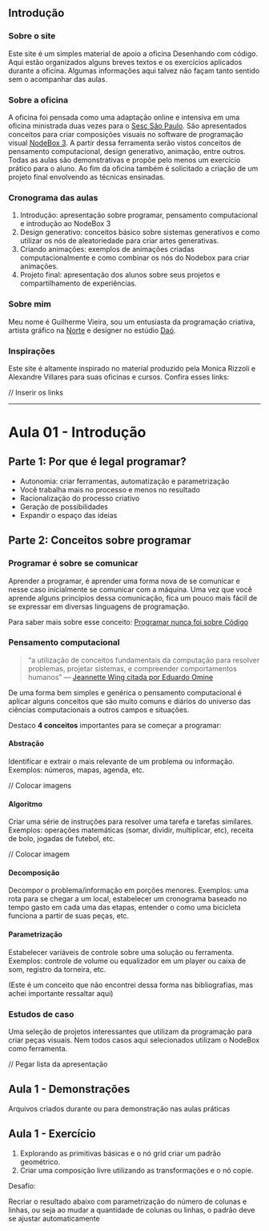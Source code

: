 ## Introdução

### Sobre o site

Este site é um simples material de apoio a oficina Desenhando com código. Aqui estão organizados alguns breves textos e os exercícios aplicados durante a oficina. Algumas informações aqui talvez não façam tanto sentido sem o acompanhar das aulas.


### Sobre a oficina

A oficina foi pensada como uma adaptação online e intensiva em uma oficina ministrada duas vezes para o [Sesc São Paulo](http://sescsp.org.br/). São apresentados conceitos para criar composições visuais no software de programação visual [NodeBox 3](https://www.nodebox.net/). A partir dessa ferramenta serão vistos conceitos de pensamento computacional, design generativo, animação, entre outros. Todas as aulas são demonstrativas e propõe pelo menos um exercício prático para o aluno. Ao fim da oficina também é solicitado a criação de um projeto final envolvendo as técnicas ensinadas.

### Cronograma das aulas

1. Introdução: apresentação sobre programar, pensamento computacional e introdução ao NodeBox 3
2. Design generativo: conceitos básico sobre sistemas generativos e como utilizar os nós de aleatoriedade para criar artes generativas.
3. Criando animações: exemplos de animações criadas computacionalmente e como combinar os nós do Nodebox para criar animações.
4. Projeto final: apresentação dos alunos sobre seus projetos e compartilhamento de experiências.

### Sobre mim

Meu nome é Guilherme Vieira, sou um entusiasta da programação criativa, artista gráfico na [Norte](https://www.norte.in) e designer no estúdio [Daó](https://www.estudiodao.com). 

### Inspirações

Este site é altamente inspirado no material produzido pela Monica Rizzoli e Alexandre Villares para suas oficinas e cursos. Confira esses links: 

// Inserir os links

---

# Aula 01 - Introdução

## Parte 1: Por que é legal programar?

- Autonomia: criar ferramentas, automatização e parametrização
- Você trabalha mais no processo e menos no resultado
- Racionalização do processo criativo
- Geração de possibilidades
- Expandir o espaço das ideias

## Parte 2: Conceitos sobre programar 

### Programar é sobre se comunicar

Aprender a programar, é aprender uma forma nova de se comunicar e nesse caso inicialmente se comunicar com a máquina. Uma vez que você aprende alguns princípios dessa comunicação, fica um pouco mais fácil de se expressar em diversas linguagens de programação.

Para saber mais sobre esse conceito: [Programar nunca foi sobre Código](https://www.youtube.com/watch?v=eLnLevR5mjg)

### Pensamento computacional

> “a utilização de  conceitos  fundamentais  da  computação
para resolver  problemas,  projetar  sistemas, e  compreender
comportamentos humanos”  — [Jeannette  Wing citada por Eduardo Omine](http://www.teses.usp.br/teses/disponiveis/16/16134/tde-12092014-122450/pt-br.php)

De uma forma bem simples e genérica o pensamento computacional é aplicar alguns conceitos que são muito comuns e diários do universo das ciências computacionais a outros campos e situações.

Destaco **4 conceitos** importantes para se começar a programar:

#### Abstração

Identificar e extrair o mais relevante de um problema ou informação. Exemplos: números, mapas, agenda, etc.

// Colocar imagens

#### Algoritmo

Criar uma série de instruções para resolver uma tarefa e tarefas similares. Exemplos: operações matemáticas (somar, dividir, multiplicar, etc), receita de bolo, jogadas de futebol, etc.

// Colocar imagem

#### Decomposição

Decompor o problema/informação em porções menores. Exemplos: uma rota para se chegar a um local, estabelecer um cronograma baseado no tempo gasto em cada uma das etapas, entender o como uma bicicleta funciona a partir de suas peças, etc.

#### Parametrização

Estabelecer variáveis de controle sobre uma solução ou ferramenta. Exemplos: controle de volume ou equalizador em um player ou caixa de som, registro da torneira, etc.

(Este é um conceito que não encontrei dessa forma nas bibliografias, mas achei importante ressaltar aqui)

### Estudos de caso

Uma seleção de projetos interessantes que utilizam da programação para criar peças visuais. Nem todos casos aqui selecionados utilizam o NodeBox como ferramenta.

// Pegar lista da apresentação


## Aula 1 - Demonstrações

Arquivos criados durante ou para demonstração nas aulas práticas

## Aula 1 - Exercício

1. Explorando as primitivas básicas e o nó grid criar um padrão geométrico.
2. Criar uma composição livre utilizando as transformações e o nó copie.

Desafio:

Recriar o resultado abaixo com parametrização do número de colunas e linhas, ou seja ao mudar a quantidade de colunas ou linhas, o padrão deve se ajustar automaticamente
